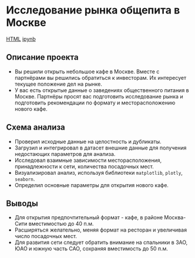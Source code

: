 # Исследование рынка общепита в Москве

[HTML](https://github.com/markegoldberg/yandex-studies-projects/blob/main/Research%20of%20the%20public%20catering%20market%20in%20Moscow/pr9_html.html)     [ipynb](https://github.com/markegoldberg/yandex-studies-projects/blob/main/Research%20of%20the%20public%20catering%20market%20in%20Moscow/pr9_catering_moscow.ipynb)

## Описание проекта

- Вы решили открыть небольшое кафе в Москве. Вместе с партнёрами вы решились обратиться к инвесторам. Их интересует текущее положение дел на рынке.
- У вас есть открытые данные о заведениях общественного питания в Москве. Партнёры просят вас подготовить исследование рынка и подготовить рекомендации по формату и месторасположению нового кафе.


## Схема анализа

- Проверил исходные данные на целостность и дубликаты.
- Загрузил и интегрировал в датасет внешние данные для получения недостающих параметров для анализа.
- Исследовал взаимные зависимости месторасположения, принадлежности к сети, количества посадочных мест.
- Визуализировал анализ, используя библиотеки `matplotlib`, `plotly`, `seaborn`.
- Определил основные параметры для открытия нового кафе.

## Выводы

- Для открытия предпочтительный формат - кафе, в районе Москва-Сити вместимостью до 40 п.м.
- Расширяться желательно, меняя формат на ресторан и увеличивая число посадочных мест.
- Для развития сети следует обратить внимание на спальники в ЗАО, ЮАО и южную часть САО, сохраняя вместимость до 50 п.м.
